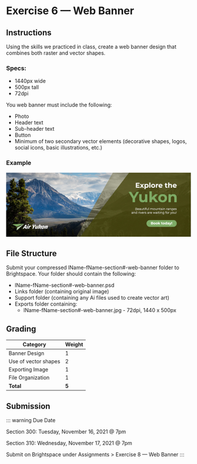 # Exercise 6 — Web Banner

## Instructions

Using the skills we practiced in class, create a web banner design that combines both raster and vector shapes.

### Specs:

- 1440px wide
- 500px tall
- 72dpi

You web banner must include the following:

- Photo
- Header text
- Sub-header text
- Button
- Minimum of two secondary vector elements (decorative shapes, logos, social icons, basic illustrations, etc.)

### Example

![Example banner](./assets/example-banner.jpg)

## File Structure

Submit your compressed lName-fName-section#-web-banner folder to Brightspace. Your folder should contain the following:

- lName-fName-section#-web-banner.psd
- Links folder (containing original image)
- Support folder (containing any Ai files used to create vector art)
- Exports folder containing:
  - lName-fName-section#-web-banner.jpg - 72dpi, 1440 x 500px

## Grading

| Category             | Weight |
| -------------------- | ------ |
| Banner Design        | 1      |
| Use of vector shapes | 2      |
| Exporting Image      | 1      |
| File Organization    | 1      |
| **Total**            | **5**  |

## Submission

::: warning Due Date

Section 300: Tuesday, November 16, 2021 @ 7pm

Section 310: Wednesday, November 17, 2021 @ 7pm

Submit on Brightspace under Assignments > Exercise 8 — Web Banner
:::
